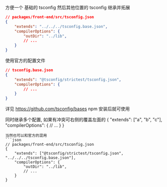 
方便一个 基础的 tsconfig 然后其他位置的 tsconfig 继承并拓展

```json
// packages/front-end/src/tsconfig.json
{
    "extends": "../../../tsconfig.base.json",
    "compilerOptions": {
        "outDir": "../lib",
        // ...
    }
}
```

使用官方的配置文件
```json
// tsconfig.base.json
{
    "extends": "@tsconfig/strictest/tsconfig.json",
    "compilerOptions": {
        // ...
    }
}
```
详见 https://github.com/tsconfig/bases npm 安装后就可使用

同时继承多个配置, 如果有冲突可右侧的覆盖左面的
{
  "extends": ["a", "b", "c"],
  "compilerOptions": {
    // ...
  }
}
```
当然也可以和官方的混用
```json
// packages/front-end/src/tsconfig.json
{
    "extends": ["@tsconfig/strictest/tsconfig.json", "../../../tsconfig.base.json"],
    "compilerOptions": {
        "outDir": "../lib",
        // ...
    }
}
```
